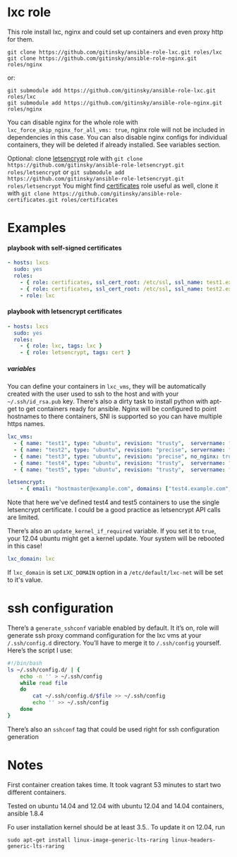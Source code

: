 # lxc role
This role install lxc, nginx and could set up containers and even proxy http for them. 

```
git clone https://github.com/gitinsky/ansible-role-lxc.git roles/lxc
git clone https://github.com/gitinsky/ansible-role-nginx.git roles/nginx
```

or:

```
git submodule add https://github.com/gitinsky/ansible-role-lxc.git roles/lxc
git submodule add https://github.com/gitinsky/ansible-role-nginx.git roles/nginx
```

You can disable nginx for the whole role with ```lxc_force_skip_nginx_for_all_vms: true```, nginx role will not be included in dependencies in this case. You can also disable nginx configs for individual containers, they will be deleted if already installed. See variables section.

Optional:
clone [letsencrypt](https://github.com/gitinsky/ansible-role-letsencrypt) role with ```git clone https://github.com/gitinsky/ansible-role-letsencrypt.git roles/letsencrypt``` or ```git submodule add https://github.com/gitinsky/ansible-role-letsencrypt.git roles/letsencrypt```
You might find [certificates](https://github.com/gitinsky/ansible-role-certificates) role useful as well, clone it with ```git clone https://github.com/gitinsky/ansible-role-certificates.git roles/certificates```


# Examples
#### playbook with self-signed certificates
```yml
- hosts: lxcs
  sudo: yes
  roles:
    - { role: certificates, ssl_cert_root: /etc/ssl, ssl_name: test1.example.com } 
    - { role: certificates, ssl_cert_root: /etc/ssl, ssl_name: test2.example.com } 
    - role: lxc
```

#### playbook with letsencrypt certificates
```yml
- hosts: lxcs
  sudo: yes
  roles:
    - { role: lxc, tags: lxc }
    - { role: letsencrypt, tags: cert } 
```

##### variables

You can define your containers in ```lxc_vms```, they will be automatically created with the user used to ssh to the host and with your ```~/.ssh/id_rsa.pub``` key. There's also a dirty task to install python with apt-get to get containers ready for ansible. Nginx will be configured to point hostnames to there containers, SNI is supported so you can have multiple https names.

```yml
lxc_vms:
  - { name: "test1", type: "ubuntu", revision: "trusty",  servername: "test1.example.com", http_port: 5000, https: on }
  - { name: "test2", type: "ubuntu", revision: "precise", servername: "test2.example.com", http_port: 80,   https: off, client_max_body_size: "50m" }
  - { name: "test3", type: "ubuntu", revision: "precise", no_nginx: true}
  - { name: "test4", type: "ubuntu", revision: "trusty",  servername: "test4.example.com", http_port: 5000, https: on, letsencrypt: yes }
  - { name: "test5", type: "ubuntu", revision: "trusty",  servername: "test5.example.com", http_port: 5000, https: on, letsencrypt: yes, letsencrypt_name: "test4.example.com" }

letsencrypt:
    - { email: "hostmaster@example.com", domains: ["test4.example.com", "test5.example.com"] }

```

Note that here we've defined test4 and test5 containers to use the single letsencrypt certificate. I could be a good practice as letsencrypt API calls are limited.

There’s also an ```update_kernel_if_required``` variable. If you set it to ```true```, your 12.04 ubuntu might get a kernel update. Your system will be rebooted in this case!

```yml
lxc_domain: lxc
```

If ```lxc_domain``` is set ```LXC_DOMAIN``` option in a ```/etc/default/lxc-net``` will be set to it's value. 

# ssh configuration

There’s a ```generate_sshconf``` variable enabled by default. It it’s on, role will generate ssh proxy command configuration for the lxc vms at your ```/.ssh/config.d``` directory. You’ll have to merge it to ```/.ssh/config``` yourself. Here’s the script I use:

```bash
#!/bin/bash
ls ~/.ssh/config.d/ | {
    echo -n '' > ~/.ssh/config
    while read file
    do
        cat ~/.ssh/config.d/$file >> ~/.ssh/config
        echo '' >> ~/.ssh/config
    done
}
```

There’s also an ```sshconf``` tag that could be used right for ssh configuration generation

# Notes

First container creation takes time. It took vagrant 53 minutes to start two different containers.

Tested on ubuntu 14.04 and 12.04 with ubuntu 12.04 and 14.04 containers, ansible 1.8.4

Fo user installation kernel should be at least 3.5.. To update it on 12.04, run

```
sudo apt-get install linux-image-generic-lts-raring linux-headers-generic-lts-raring
```